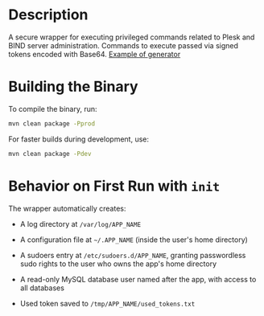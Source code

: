 # Description

A secure wrapper for executing privileged commands related to Plesk and BIND server administration. Commands to execute
passed via signed tokens encoded with Base64. [Example of generator](https://github.com/HossBigft/signedTokenGenerator)

# Building the Binary

To compile the binary, run:

```bash
mvn clean package -Pprod
```

For faster builds during development, use:

```bash
mvn clean package -Pdev
```

# Behavior on First Run with `init`

The wrapper automatically creates:

- A log directory at `/var/log/APP_NAME`

- A configuration file at `~/.APP_NAME` (inside the user's home directory)

- A sudoers entry at `/etc/sudoers.d/APP_NAME`, granting passwordless sudo rights to the user who owns the app's home
  directory

- A read-only MySQL database user named after the app, with access to all databases
- Used token saved to `/tmp/APP_NAME/used_tokens.txt`